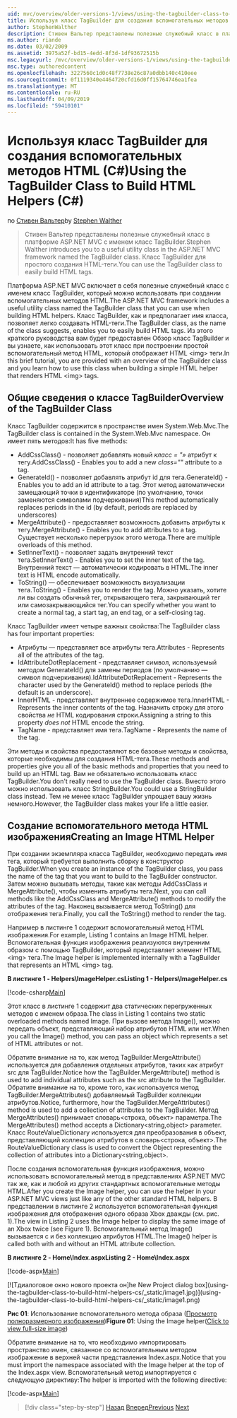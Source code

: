 ```yaml
---
uid: mvc/overview/older-versions-1/views/using-the-tagbuilder-class-to-build-html-helpers-cs
title: Используя класс TagBuilder для создания вспомогательных методов HTML (C#) | Документация Майкрософт
author: StephenWalther
description: Стивен Вальтер представлены полезные служебный класс в платформе ASP.NET MVC с именем класс TagBuilder. Можно легко использовать класс TagBuilder для...
ms.author: riande
ms.date: 03/02/2009
ms.assetid: 3975a52f-bd15-4edd-8f3d-1df93672515b
msc.legacyurl: /mvc/overview/older-versions-1/views/using-the-tagbuilder-class-to-build-html-helpers-cs
msc.type: authoredcontent
ms.openlocfilehash: 3227560c1d0c48f7738e26c87a0dbb140c410eee
ms.sourcegitcommit: 0f1119340e4464720cfd16d0ff15764746ea1fea
ms.translationtype: MT
ms.contentlocale: ru-RU
ms.lasthandoff: 04/09/2019
ms.locfileid: "59410101"
---
```

# <a name="using-the-tagbuilder-class-to-build-html-helpers-c"></a><span data-ttu-id="23528-104">Используя класс TagBuilder для создания вспомогательных методов HTML (C#)</span><span class="sxs-lookup"><span data-stu-id="23528-104">Using the TagBuilder Class to Build HTML Helpers (C#)</span></span>

<span data-ttu-id="23528-105">по [Стивен Вальтер](https://github.com/StephenWalther)</span><span class="sxs-lookup"><span data-stu-id="23528-105">by [Stephen Walther](https://github.com/StephenWalther)</span></span>

> <span data-ttu-id="23528-106">Стивен Вальтер представлены полезные служебный класс в платформе ASP.NET MVC с именем класс TagBuilder.</span><span class="sxs-lookup"><span data-stu-id="23528-106">Stephen Walther introduces you to a useful utility class in the ASP.NET MVC framework named the TagBuilder class.</span></span> <span data-ttu-id="23528-107">Класс TagBuilder для простого создания HTML-теги.</span><span class="sxs-lookup"><span data-stu-id="23528-107">You can use the TagBuilder class to easily build HTML tags.</span></span>


<span data-ttu-id="23528-108">Платформа ASP.NET MVC включает в себя полезные служебный класс с именем класс TagBuilder, который можно использовать при создании вспомогательных методов HTML.</span><span class="sxs-lookup"><span data-stu-id="23528-108">The ASP.NET MVC framework includes a useful utility class named the TagBuilder class that you can use when building HTML helpers.</span></span> <span data-ttu-id="23528-109">Класс TagBuilder, как и предполагает имя класса, позволяет легко создавать HTML-теги.</span><span class="sxs-lookup"><span data-stu-id="23528-109">The TagBuilder class, as the name of the class suggests, enables you to easily build HTML tags.</span></span> <span data-ttu-id="23528-110">Из этого краткого руководства вам будет предоставлен Обзор класс TagBuilder и вы узнаете, как использовать этот класс при построении простой вспомогательный метод HTML, который отображает HTML &lt;img&gt; теги.</span><span class="sxs-lookup"><span data-stu-id="23528-110">In this brief tutorial, you are provided with an overview of the TagBuilder class and you learn how to use this class when building a simple HTML helper that renders HTML &lt;img&gt; tags.</span></span>

## <a name="overview-of-the-tagbuilder-class"></a><span data-ttu-id="23528-111">Общие сведения о классе TagBuilder</span><span class="sxs-lookup"><span data-stu-id="23528-111">Overview of the TagBuilder Class</span></span>

<span data-ttu-id="23528-112">Класс TagBuilder содержится в пространстве имен System.Web.Mvc.</span><span class="sxs-lookup"><span data-stu-id="23528-112">The TagBuilder class is contained in the System.Web.Mvc namespace.</span></span> <span data-ttu-id="23528-113">Он имеет пять методов:</span><span class="sxs-lookup"><span data-stu-id="23528-113">It has five methods:</span></span>

- <span data-ttu-id="23528-114">AddCssClass() - позволяет добавлять новый *класс = "»* атрибут к тегу.</span><span class="sxs-lookup"><span data-stu-id="23528-114">AddCssClass() - Enables you to add a new *class=""* attribute to a tag.</span></span>
- <span data-ttu-id="23528-115">GenerateId() - позволяет добавлять атрибут id для тега.</span><span class="sxs-lookup"><span data-stu-id="23528-115">GenerateId() - Enables you to add an id attribute to a tag.</span></span> <span data-ttu-id="23528-116">Этот метод автоматически замещающий точки в идентификаторе (по умолчанию, точки заменяются символами подчеркивания)</span><span class="sxs-lookup"><span data-stu-id="23528-116">This method automatically replaces periods in the id (by default, periods are replaced by underscores)</span></span>
- <span data-ttu-id="23528-117">MergeAttribute() - предоставляет возможность добавить атрибуты к тегу.</span><span class="sxs-lookup"><span data-stu-id="23528-117">MergeAttribute() - Enables you to add attributes to a tag.</span></span> <span data-ttu-id="23528-118">Существует несколько перегрузок этого метода.</span><span class="sxs-lookup"><span data-stu-id="23528-118">There are multiple overloads of this method.</span></span>
- <span data-ttu-id="23528-119">SetInnerText() - позволяет задать внутренний текст тега.</span><span class="sxs-lookup"><span data-stu-id="23528-119">SetInnerText() - Enables you to set the inner text of the tag.</span></span> <span data-ttu-id="23528-120">Внутренний текст — автоматически кодировать в HTML.</span><span class="sxs-lookup"><span data-stu-id="23528-120">The inner text is HTML encode automatically.</span></span>
- <span data-ttu-id="23528-121">ToString() — обеспечивает возможность визуализации тега.</span><span class="sxs-lookup"><span data-stu-id="23528-121">ToString() - Enables you to render the tag.</span></span> <span data-ttu-id="23528-122">Можно указать, хотите ли вы создать обычный тег, открывающего тега, закрывающий тег или самозакрывающийся тег.</span><span class="sxs-lookup"><span data-stu-id="23528-122">You can specify whether you want to create a normal tag, a start tag, an end tag, or a self-closing tag.</span></span>
  

<span data-ttu-id="23528-123">Класс TagBuilder имеет четыре важных свойства:</span><span class="sxs-lookup"><span data-stu-id="23528-123">The TagBuilder class has four important properties:</span></span>

- <span data-ttu-id="23528-124">Атрибуты — представляет все атрибуты тега.</span><span class="sxs-lookup"><span data-stu-id="23528-124">Attributes - Represents all of the attributes of the tag.</span></span>
- <span data-ttu-id="23528-125">IdAttributeDotReplacement - представляет символ, используемый методом GenerateId() для замены периодов (по умолчанию — символ подчеркивания).</span><span class="sxs-lookup"><span data-stu-id="23528-125">IdAttributeDotReplacement - Represents the character used by the GenerateId() method to replace periods (the default is an underscore).</span></span>
- <span data-ttu-id="23528-126">InnerHTML - представляет внутреннее содержимое тега.</span><span class="sxs-lookup"><span data-stu-id="23528-126">InnerHTML - Represents the inner contents of the tag.</span></span> <span data-ttu-id="23528-127">Назначить строку для этого свойства *не* HTML кодирования строки.</span><span class="sxs-lookup"><span data-stu-id="23528-127">Assigning a string to this property *does not* HTML encode the string.</span></span>
- <span data-ttu-id="23528-128">TagName - представляет имя тега.</span><span class="sxs-lookup"><span data-stu-id="23528-128">TagName - Represents the name of the tag.</span></span>

<span data-ttu-id="23528-129">Эти методы и свойства предоставляют все базовые методы и свойства, которые необходимы для создания HTML-тега.</span><span class="sxs-lookup"><span data-stu-id="23528-129">These methods and properties give you all of the basic methods and properties that you need to build up an HTML tag.</span></span> <span data-ttu-id="23528-130">Вам не обязательно использовать класс TagBuilder.</span><span class="sxs-lookup"><span data-stu-id="23528-130">You don't really need to use the TagBuilder class.</span></span> <span data-ttu-id="23528-131">Вместо этого можно использовать класс StringBuilder.</span><span class="sxs-lookup"><span data-stu-id="23528-131">You could use a StringBuilder class instead.</span></span> <span data-ttu-id="23528-132">Тем не менее класс TagBuilder упрощает вашу жизнь немного.</span><span class="sxs-lookup"><span data-stu-id="23528-132">However, the TagBuilder class makes your life a little easier.</span></span>

## <a name="creating-an-image-html-helper"></a><span data-ttu-id="23528-133">Создание вспомогательного метода HTML изображения</span><span class="sxs-lookup"><span data-stu-id="23528-133">Creating an Image HTML Helper</span></span>

<span data-ttu-id="23528-134">При создании экземпляра класса TagBuilder, необходимо передать имя тега, который требуется выполнить сборку в конструктор TagBuilder.</span><span class="sxs-lookup"><span data-stu-id="23528-134">When you create an instance of the TagBuilder class, you pass the name of the tag that you want to build to the TagBuilder constructor.</span></span> <span data-ttu-id="23528-135">Затем можно вызывать методы, такие как методы AddCssClass и MergeAttribute(), чтобы изменить атрибуты тега.</span><span class="sxs-lookup"><span data-stu-id="23528-135">Next, you can call methods like the AddCssClass and MergeAttribute() methods to modify the attributes of the tag.</span></span> <span data-ttu-id="23528-136">Наконец вызывается метод ToString() для отображения тега.</span><span class="sxs-lookup"><span data-stu-id="23528-136">Finally, you call the ToString() method to render the tag.</span></span>

<span data-ttu-id="23528-137">Например в листинге 1 содержит вспомогательный метод HTML изображения.</span><span class="sxs-lookup"><span data-stu-id="23528-137">For example, Listing 1 contains an Image HTML helper.</span></span> <span data-ttu-id="23528-138">Вспомогательная функция изображения реализуются внутренним образом с помощью TagBuilder, который представляет элемент HTML &lt;img&gt; тега.</span><span class="sxs-lookup"><span data-stu-id="23528-138">The Image helper is implemented internally with a TagBuilder that represents an HTML &lt;img&gt; tag.</span></span>

**<span data-ttu-id="23528-139">В листинге 1 - Helpers\ImageHelper.cs</span><span class="sxs-lookup"><span data-stu-id="23528-139">Listing 1 - Helpers\ImageHelper.cs</span></span>**

[!code-csharp[Main](using-the-tagbuilder-class-to-build-html-helpers-cs/samples/sample1.cs)]

<span data-ttu-id="23528-140">Этот класс в листинге 1 содержит два статических перегруженных методов с именем образа.</span><span class="sxs-lookup"><span data-stu-id="23528-140">The class in Listing 1 contains two static overloaded methods named Image.</span></span> <span data-ttu-id="23528-141">При вызове метода Image(), можно передать объект, представляющий набор атрибутов HTML или нет.</span><span class="sxs-lookup"><span data-stu-id="23528-141">When you call the Image() method, you can pass an object which represents a set of HTML attributes or not.</span></span>

<span data-ttu-id="23528-142">Обратите внимание на то, как метод TagBuilder.MergeAttribute() используется для добавления отдельных атрибутов, таких как атрибут src для TagBuilder.</span><span class="sxs-lookup"><span data-stu-id="23528-142">Notice how the TagBuilder.MergeAttribute() method is used to add individual attributes such as the src attribute to the TagBuilder.</span></span> <span data-ttu-id="23528-143">Обратите внимание на то, кроме того, как используется метод TagBuilder.MergeAttributes() добавляемый TagBuilder коллекции атрибутов.</span><span class="sxs-lookup"><span data-stu-id="23528-143">Notice, furthermore, how the TagBuilder.MergeAttributes() method is used to add a collection of attributes to the TagBuilder.</span></span> <span data-ttu-id="23528-144">Метод MergeAttributes() принимает словарь&lt;строка, объект&gt; параметра.</span><span class="sxs-lookup"><span data-stu-id="23528-144">The MergeAttributes() method accepts a Dictionary&lt;string,object&gt; parameter.</span></span> <span data-ttu-id="23528-145">Класс RouteValueDictionary используется для преобразования в объект, представляющий коллекцию атрибутов в словарь&lt;строка, объект&gt;.</span><span class="sxs-lookup"><span data-stu-id="23528-145">The RouteValueDictionary class is used to convert the Object representing the collection of attributes into a Dictionary&lt;string,object&gt;.</span></span>

<span data-ttu-id="23528-146">После создания вспомогательная функция изображения, можно использовать вспомогательный метод в представлениях ASP.NET MVC так же, как и любой из других стандартных вспомогательные методы HTML.</span><span class="sxs-lookup"><span data-stu-id="23528-146">After you create the Image helper, you can use the helper in your ASP.NET MVC views just like any of the other standard HTML helpers.</span></span> <span data-ttu-id="23528-147">В представлении в листинге 2 используется вспомогательная функция изображения для отображения одного образа Xbox дважды (см. рис. 1).</span><span class="sxs-lookup"><span data-stu-id="23528-147">The view in Listing 2 uses the Image helper to display the same image of an Xbox twice (see Figure 1).</span></span> <span data-ttu-id="23528-148">Вспомогательный метод Image() вызывается с и без коллекцию атрибутов HTML.</span><span class="sxs-lookup"><span data-stu-id="23528-148">The Image() helper is called both with and without an HTML attribute collection.</span></span>

**<span data-ttu-id="23528-149">В листинге 2 - Home\Index.aspx</span><span class="sxs-lookup"><span data-stu-id="23528-149">Listing 2 - Home\Index.aspx</span></span>**

[!code-aspx[Main](using-the-tagbuilder-class-to-build-html-helpers-cs/samples/sample2.aspx)]


[![T<span data-ttu-id="23528-150">диалоговое окно нового проекта он]</span><span class="sxs-lookup"><span data-stu-id="23528-150">he New Project dialog box]</span></span>(using-the-tagbuilder-class-to-build-html-helpers-cs/_static/image1.jpg)](using-the-tagbuilder-class-to-build-html-helpers-cs/_static/image1.png)

<span data-ttu-id="23528-151">**Рис 01**: Использование вспомогательного метода образа ([Просмотр полноразмерного изображения](using-the-tagbuilder-class-to-build-html-helpers-cs/_static/image2.png))</span><span class="sxs-lookup"><span data-stu-id="23528-151">**Figure 01**: Using the Image helper([Click to view full-size image](using-the-tagbuilder-class-to-build-html-helpers-cs/_static/image2.png))</span></span>


<span data-ttu-id="23528-152">Обратите внимание на то, что необходимо импортировать пространство имен, связанное со вспомогательным методом изображение в верхней части представления Index.aspx.</span><span class="sxs-lookup"><span data-stu-id="23528-152">Notice that you must import the namespace associated with the Image helper at the top of the Index.aspx view.</span></span> <span data-ttu-id="23528-153">Вспомогательный метод импортируется с следующую директиву:</span><span class="sxs-lookup"><span data-stu-id="23528-153">The helper is imported with the following directive:</span></span>

[!code-aspx[Main](using-the-tagbuilder-class-to-build-html-helpers-cs/samples/sample3.aspx)]

> [!div class="step-by-step"]
> <span data-ttu-id="23528-154">[Назад](creating-custom-html-helpers-cs.md)
> [Вперед](creating-page-layouts-with-view-master-pages-cs.md)</span><span class="sxs-lookup"><span data-stu-id="23528-154">[Previous](creating-custom-html-helpers-cs.md)
[Next](creating-page-layouts-with-view-master-pages-cs.md)</span></span>
